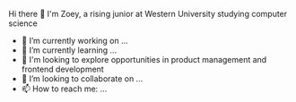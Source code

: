 
Hi there 👋 I'm Zoey, a rising junior at Western University studying computer science 

- 🔭 I’m currently working on ...
- 🌱 I’m currently learning ...
- 💼 I'm looking to explore opportunities in product management and frontend development 
- 👯 I’m looking to collaborate on ...
- 📫 How to reach me: ...


